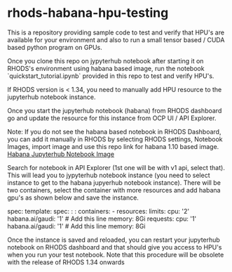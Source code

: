 # rhods-habana-hpu-testing
<p>This is a repository providing sample code to test and verify that HPU's are available for your environment and also to run a small tensor based / CUDA based python program on GPUs.</p>
<p>Once you clone this repo on jypyterhub notebook after starting it on RHODS's environment using habana based image, run the notebook `quickstart_tutorial.ipynb` provided in this repo to test and verify HPU's.</p>

<p>If RHODS version is < 1.34, you need to manually add HPU resource to the jupyterhub notebook instance.</p>
<p>Once you start the jupyterhub notebook (habana) from RHODS dashboard go and update the resource for this instance from OCP UI / API Explorer.</p>
<p> Note: If you do not see the habana based notebook in RHODS Dashboard, you can add it manually in RHODS by selecting RHODS settings, Notebook Images, import image and use this repo link for habana 1.10 based image. <a href="quay.io/opendatahub/workbench-images:habana-jupyter-1.10.0-ubi8-python-3.8-2023b-20231024-34c3405" target="_blank">Habana Jupyterhub Notebook Image</a></p>
  
<p>Search for notebook in API Explorer (1st one will be with v1 api, select that). This will lead you to jypyterhub notebook instance (you need to select instance to get to the habana jupyerhub notebook instance). There will be two containers, select the container with more resources and add habana gpu's as shown below and save the instance.</p>
<yaml>
spec:
  template:
   spec:
:
:
     containers:
     - resources:
       limits:
         cpu: '2'
         habana.ai/gaudi: '1' # Add this line
         memory: 8Gi
       requests:
         cpu: '1'
         habana.ai/gaudi: '1' # Add this line
         memory: 8Gi
</yaml>

<p> Once the instance is saved and reloaded, you can restart your jupyterhub notebook on RHODS dashboard and that should give you access to HPU's when you run your test notebook. Note that this procedure will be obsolete with the release of RHODS 1.34 onwards </p>
